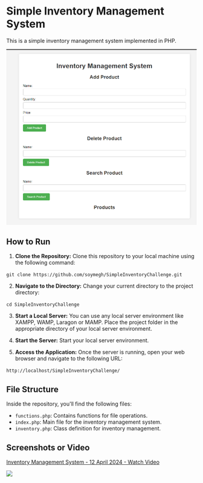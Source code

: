 # Simple Inventory Management System

This is a simple inventory management system implemented in PHP.

![Index](assets/screen/index.png)


## How to Run

1. **Clone the Repository:** Clone this repository to your local machine using the following command:


`git clone https://github.com/soymegh/SimpleInventoryChallenge.git`


2. **Navigate to the Directory:** Change your current directory to the project directory:

`cd SimpleInventoryChallenge`



3. **Start a Local Server:** You can use any local server environment like XAMPP, WAMP, Laragon or MAMP. Place the project folder in the appropriate directory of your local server environment.

4. **Start the Server:** Start your local server environment.

5. **Access the Application:** Once the server is running, open your web browser and navigate to the following URL:

`http://localhost/SimpleInventoryChallenge/`




## File Structure

Inside the repository, you'll find the following files:
- `functions.php`: Contains functions for file operations.
- `index.php`: Main file for the inventory management system.
- `inventory.php`: Class definition for inventory management.

## Screenshots or Video

<div>
    <a href="https://www.loom.com/share/80599191fa0f49b1b2962c3c3b5832a1">
      <p>Inventory Management System - 12 April 2024 - Watch Video</p>
    </a>
    <a href="https://www.loom.com/share/80599191fa0f49b1b2962c3c3b5832a1">
      <img style="max-width:1280px;" src="https://cdn.loom.com/sessions/thumbnails/80599191fa0f49b1b2962c3c3b5832a1-with-play.gif">
    </a>
  </div>

